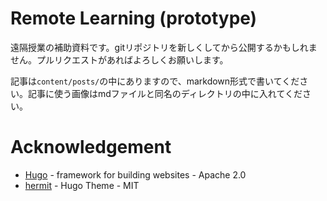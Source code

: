 # Remote Learning (prototype)
遠隔授業の補助資料です。gitリポジトリを新しくしてから公開するかもしれません。プルリクエストがあればよろしくお願いします。

記事は`content/posts/`の中にありますので、markdown形式で書いてください。記事に使う画像はmdファイルと同名のディレクトリの中に入れてください。

# Acknowledgement
- [Hugo](https://gohugo.io) - framework for building websites - Apache 2.0
- [hermit](https://github.com/Track3/hermit) - Hugo Theme - MIT